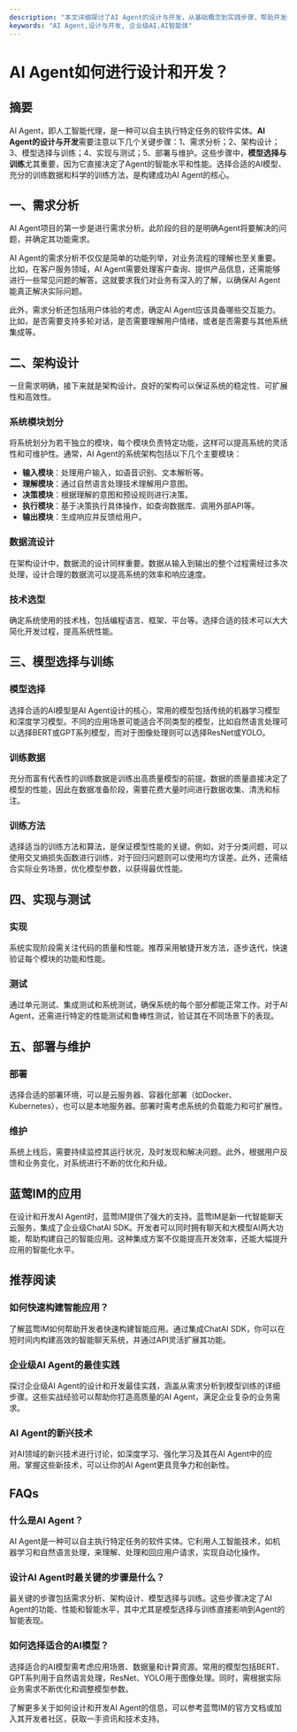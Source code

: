 ```yaml
---
description: "本文详细探讨了AI Agent的设计与开发，从基础概念到实践步骤，帮助开发者构建高效智能应用。"
keywords: "AI Agent,设计与开发, 企业级AI,AI智能体"
---
```

# AI Agent如何进行设计和开发？

## 摘要

AI Agent，即人工智能代理，是一种可以自主执行特定任务的软件实体。**AI Agent的设计与开发**需要注意以下几个关键步骤：1、需求分析；2、架构设计；3、模型选择与训练；4、实现与测试；5、部署与维护。这些步骤中，**模型选择与训练**尤其重要，因为它直接决定了Agent的智能水平和性能。选择合适的AI模型、充分的训练数据和科学的训练方法，是构建成功AI Agent的核心。

## 一、需求分析

AI Agent项目的第一步是进行需求分析。此阶段的目的是明确Agent将要解决的问题，并确定其功能需求。

AI Agent的需求分析不仅仅是简单的功能列举，对业务流程的理解也至关重要。比如，在客户服务领域，AI Agent需要处理客户查询、提供产品信息，还需能够进行一些常见问题的解答。这就要求我们对业务有深入的了解，以确保AI Agent能真正解决实际问题。

此外，需求分析还包括用户体验的考虑，确定AI Agent应该具备哪些交互能力。比如，是否需要支持多轮对话，是否需要理解用户情绪，或者是否需要与其他系统集成等。

## 二、架构设计

一旦需求明确，接下来就是架构设计。良好的架构可以保证系统的稳定性、可扩展性和高效性。

### 系统模块划分

将系统划分为若干独立的模块，每个模块负责特定功能，这样可以提高系统的灵活性和可维护性。通常，AI Agent的系统架构包括以下几个主要模块：

- **输入模块**：处理用户输入，如语音识别、文本解析等。
- **理解模块**：通过自然语言处理技术理解用户意图。
- **决策模块**：根据理解的意图和预设规则进行决策。
- **执行模块**：基于决策执行具体操作，如查询数据库、调用外部API等。
- **输出模块**：生成响应并反馈给用户。

### 数据流设计

在架构设计中，数据流的设计同样重要。数据从输入到输出的整个过程需经过多次处理，设计合理的数据流可以提高系统的效率和响应速度。

### 技术选型

确定系统使用的技术栈，包括编程语言、框架、平台等。选择合适的技术可以大大简化开发过程，提高系统性能。

## 三、模型选择与训练

### 模型选择

选择合适的AI模型是AI Agent设计的核心，常用的模型包括传统的机器学习模型和深度学习模型。不同的应用场景可能适合不同类型的模型，比如自然语言处理可以选择BERT或GPT系列模型，而对于图像处理则可以选择ResNet或YOLO。

### 训练数据

充分而富有代表性的训练数据是训练出高质量模型的前提。数据的质量直接决定了模型的性能，因此在数据准备阶段，需要花费大量时间进行数据收集、清洗和标注。

### 训练方法

选择适当的训练方法和算法，是保证模型性能的关键。例如，对于分类问题，可以使用交叉熵损失函数进行训练，对于回归问题则可以使用均方误差。此外，还需结合实际业务场景，优化模型参数，以获得最优性能。

## 四、实现与测试

### 实现

系统实现阶段需关注代码的质量和性能。推荐采用敏捷开发方法，逐步迭代，快速验证每个模块的功能和性能。

### 测试

通过单元测试、集成测试和系统测试，确保系统的每个部分都能正常工作。对于AI Agent，还需进行特定的性能测试和鲁棒性测试，验证其在不同场景下的表现。

## 五、部署与维护

### 部署

选择合适的部署环境，可以是云服务器、容器化部署（如Docker、Kubernetes），也可以是本地服务器。部署时需考虑系统的负载能力和可扩展性。

### 维护

系统上线后，需要持续监控其运行状况，及时发现和解决问题。此外，根据用户反馈和业务变化，对系统进行不断的优化和升级。

## 蓝莺IM的应用

在设计和开发AI Agent时，蓝莺IM提供了强大的支持。蓝莺IM是新一代智能聊天云服务，集成了企业级ChatAI SDK。开发者可以同时拥有聊天和大模型AI两大功能，帮助构建自己的智能应用。这种集成方案不仅能提高开发效率，还能大幅提升应用的智能化水平。

## 推荐阅读

### **如何快速构建智能应用？**

了解蓝莺IM如何帮助开发者快速构建智能应用。通过集成ChatAI SDK，你可以在短时间内构建高效的智能聊天系统，并通过API灵活扩展其功能。

### **企业级AI Agent的最佳实践**

探讨企业级AI Agent的设计和开发最佳实践，涵盖从需求分析到模型训练的详细步骤。这些实战经验可以帮助你打造高质量的AI Agent，满足企业复杂的业务需求。

### **AI Agent的新兴技术**

对AI领域的新兴技术进行讨论，如深度学习、强化学习及其在AI Agent中的应用。掌握这些新技术，可以让你的AI Agent更具竞争力和创新性。

## FAQs

### **什么是AI Agent？**

AI Agent是一种可以自主执行特定任务的软件实体。它利用人工智能技术，如机器学习和自然语言处理，来理解、处理和回应用户请求，实现自动化操作。

### **设计AI Agent时最关键的步骤是什么？**

最关键的步骤包括需求分析、架构设计、模型选择与训练。这些步骤决定了AI Agent的功能、性能和智能水平，其中尤其是模型选择与训练直接影响到Agent的智能表现。

### **如何选择适合的AI模型？**

选择适合的AI模型需考虑应用场景、数据量和计算资源。常用的模型包括BERT、GPT系列用于自然语言处理，ResNet、YOLO用于图像处理。同时，需根据实际业务需求不断优化和调整模型参数。

了解更多关于如何设计和开发AI Agent的信息，可以参考蓝莺IM的官方文档或加入其开发者社区，获取一手资讯和技术支持。
